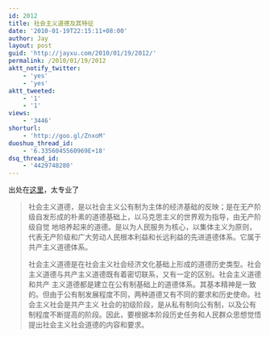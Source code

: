 ```yaml
---
id: 2012
title: 社会主义道德及其特征
date: '2010-01-19T22:15:11+08:00'
author: Jay
layout: post
guid: 'http://jayxu.com/2010/01/19/2012/'
permalink: /2010/01/19/2012
aktt_notify_twitter:
    - 'yes'
    - 'yes'
aktt_tweeted:
    - '1'
    - '1'
views:
    - '3446'
shorturl:
    - 'http://goo.gl/ZnxoM'
duoshuo_thread_id:
    - '6.3356045560969E+18'
dsq_thread_id:
    - '4429748280'
---
```


出处在<a target="_blank" href="http://news.163.com/10/0115/08/5T2BSEM80001124J.html">这里</a>，太专业了<br /><blockquote><p>社会主义道德，是以社会主义公有制为主体的经济基础的反映；是在无产阶级自发形成的朴素的道德基础上，以马克思主义的世界观为指导，由无产阶级自觉 地培养起来的道德。是以为人民服务为核心，以集体主义为原则，代表无产阶级和广大劳动人民根本利益和长远利益的先进道德体系。它属于共产主义道德体系。</p><p>社会主义道德是在社会主义社会经济文化基础上形成的道德历史类型。社会主义道德与共产主义道德既有着密切联系，又有一定的区别。社会主义道德和共产 主义道德都是建立在公有制基础上的道德体系。其基本精神是一致的。但由于公有制发展程度不同，两种道德又有不同的要求和历史使命。社会主义社会是共产主义 社会的初级阶段，是从私有制向公有制，以及公有制程度不断提高的阶段。因此，要根据本阶段历史任务和人民群众思想觉悟提出社会主义社会道德的内容和要求。</p></blockquote>